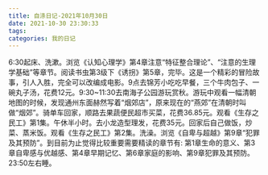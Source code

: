 ```yaml
---
title: 自涤日记-2021年10月30日
date: 2021-10-30 23:30:33
tags:
categories: 我的日记
---
```

6:30起床、洗漱。浏览《认知心理学》第4章注意“特征整合理论”、“注意的生理学基础”等章节。阅读书虫第3级下《诱拐》第5章，完毕。这是一个精彩的冒险故事，引人入胜，完全可以改编成电影。9点去锦芳小吃吃早餐，三个牛肉包子、一碗丸子汤，花费12元。9:30~11:30去南海子公园游玩赏秋。游玩中观看一幅清朝地图的时候，发现通州东面赫然写着“烟郊店”，原来现在的“燕郊”在清朝时叫做“烟郊”。骑单车回家，顺路去果蔬便民超市买菜，花费36.85元。观看《生存之民工》第1集。午休半小时。去小龙造型理发，花费35元。回家后自己做饭，炒菜、蒸米饭。观看《生存之民工》第2集。洗澡。浏览《自卑与超越》第9章“犯罪及其预防”。到目前为止觉得比较重要需要精读的章节有: 第1章生命的意义、第3章自卑感与优越感、第4章早期记忆、第6章家庭的影响、第9章犯罪及其预防。23:50左右睡。